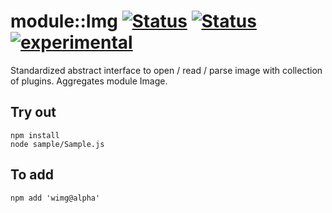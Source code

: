 
# module::Img [![Status](https://circleci.com/gh/Wandalen/wImg.svg?style=shield)](https://img.shields.io/circleci/build/github/Wandalen/wImg?label=Test&logo=Test) [![Status](https://github.com/Wandalen/wImg/workflows/Test/badge.svg)](https://github.com/Wandalen/wImg/actions?query=workflow%3ATest) [![experimental](https://img.shields.io/badge/stability-experimental-orange.svg)](https://github.com/emersion/stability-badges#experimental)

Standardized abstract interface to open / read / parse image with collection of plugins. Aggregates module Image.

## Try out
```
npm install
node sample/Sample.js
```

## To add
```
npm add 'wimg@alpha'
```


